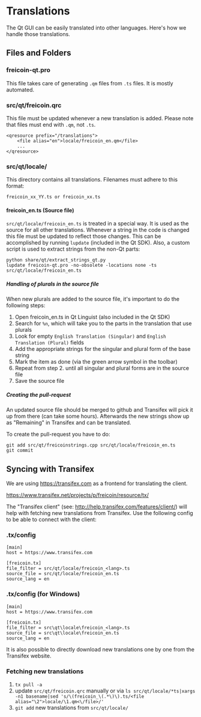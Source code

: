 Translations
============

The Qt GUI can be easily translated into other languages. Here's how we
handle those translations.

Files and Folders
-----------------

### freicoin-qt.pro

This file takes care of generating `.qm` files from `.ts` files. It is mostly
automated.

### src/qt/freicoin.qrc

This file must be updated whenever a new translation is added. Please note that
files must end with `.qm`, not `.ts`.

    <qresource prefix="/translations">
        <file alias="en">locale/freicoin_en.qm</file>
        ...
    </qresource>

### src/qt/locale/

This directory contains all translations. Filenames must adhere to this format:

    freicoin_xx_YY.ts or freicoin_xx.ts

#### freicoin_en.ts (Source file)

`src/qt/locale/freicoin_en.ts` is treated in a special way. It is used as the
source for all other translations. Whenever a string in the code is changed
this file must be updated to reflect those changes. This can be accomplished
by running `lupdate` (included in the Qt SDK). Also, a custom script is used
to extract strings from the non-Qt parts:

    python share/qt/extract_strings_qt.py
    lupdate freicoin-qt.pro -no-obsolete -locations none -ts src/qt/locale/freicoin_en.ts
    
##### Handling of plurals in the source file

When new plurals are added to the source file, it's important to do the following steps:

1. Open freicoin_en.ts in Qt Linguist (also included in the Qt SDK)
2. Search for `%n`, which will take you to the parts in the translation that use plurals
3. Look for empty `English Translation (Singular)` and `English Translation (Plural)` fields
4. Add the appropriate strings for the singular and plural form of the base string
5. Mark the item as done (via the green arrow symbol in the toolbar)
6. Repeat from step 2. until all singular and plural forms are in the source file
7. Save the source file

##### Creating the pull-request

An updated source file should be merged to github and Transifex will pick it
up from there (can take some hours). Afterwards the new strings show up as "Remaining"
in Transifex and can be translated.

To create the pull-request you have to do:

    git add src/qt/freicoinstrings.cpp src/qt/locale/freicoin_en.ts
    git commit

Syncing with Transifex
----------------------

We are using https://transifex.com as a frontend for translating the client.

https://www.transifex.net/projects/p/freicoin/resource/tx/

The "Transifex client" (see: http://help.transifex.com/features/client/)
will help with fetching new translations from Transifex. Use the following
config to be able to connect with the client:

### .tx/config

    [main]
    host = https://www.transifex.com

    [freicoin.tx]
    file_filter = src/qt/locale/freicoin_<lang>.ts
    source_file = src/qt/locale/freicoin_en.ts
    source_lang = en
    
### .tx/config (for Windows)

    [main]
    host = https://www.transifex.com

    [freicoin.tx]
    file_filter = src\qt\locale\freicoin_<lang>.ts
    source_file = src\qt\locale\freicoin_en.ts
    source_lang = en

It is also possible to directly download new translations one by one from the Transifex website.

### Fetching new translations

1. `tx pull -a`
2. update `src/qt/freicoin.qrc` manually or via
   `ls src/qt/locale/*ts|xargs -n1 basename|sed 's/\(freicoin_\(.*\)\).ts/<file alias="\2">locale/\1.qm<\/file>/'`
3. `git add` new translations from `src/qt/locale/`
